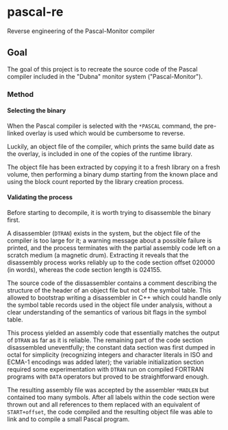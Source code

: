 # pascal-re
Reverse engineering of the Pascal-Monitor compiler

## Goal
The goal of this project is to recreate the source code of the Pascal
compiler included in the "Dubna" monitor system ("Pascal-Monitor").

### Method

#### Selecting the binary

When the Pascal compiler is selected with the `*PASCAL` command,
the pre-linked overlay is used which would be cumbersome to reverse.

Luckily, an object file of the compiler, which prints the same build date
as the overlay, is included in one of the copies of the runtime library.

The object file has been extracted by copying it to a fresh library on a fresh
volume, then performing a binary dump starting from the known place and using
the block count reported by the library creation process.

#### Validating the process

Before starting to decompile, it is worth trying to disassemble the binary first.

A disassembler (`DTRAN`) exists in the system, but the object file of the compiler
is too large for it; a warning message about a possible failure is printed, and
the process terminates with the partial assembly code left on
a scratch medium (a magnetic drum). Extracting it reveals that the disassembly
process works reliably up to the code section offset 020000 (in words),
whereas the code section length is 024155.

The source code of the dissassembler contains a comment describing the structure
of the header of an object file but not of the symbol table.
This allowed to bootstrap writing a disassembler in C++
which could handle only the symbol table records used in the object file under analysis,
without a clear understanding of the semantics of various bit flags in the symbol table.

This process yielded an assembly code that essentially matches the output of `DTRAN` as far
as it is reliable. The remaining part of the code section disassembled uneventfully;
the constant data section was first dumped in octal for simplicity (recognizing integers and character literals
in ISO and ECMA-1 encodings was added later); the variable initialization section
required some experimentation with `DTRAN` run on compiled FORTRAN programs with `DATA` operators
but proved to be straightforward enough.

The resulting assembly file was accepted by the assembler `*MADLEN` but contained too many
symbols. After all labels within the code section were thrown out and all references to them
replaced with an equivalent of `START+offset`, the code compiled and the resulting object file
was able to link and to compile a small Pascal program.
